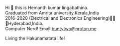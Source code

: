 Hi 👋 this is Hemanth kumar lingabathina.<br>
Graduated from Amrita university,Kerala,India<br>
2016-2020 (Electrical and Electronics Engineering)👨‍🎓<br>
📍Hyderabad,India.<br>
Computer Nerd!
Email:buntytwo@proton.me

Living the Hakunamatata life!
